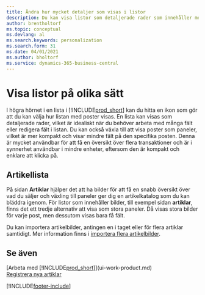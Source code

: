 ```yaml
---
title: Ändra hur mycket detaljer som visas i listor
description: Du kan visa listor som detaljerade rader som innehåller mer information eller som paneler som är lätta att skanna och kan innehålla miniatyrbilder.
author: brentholtorf
ms.topic: conceptual
ms.devlang: al
ms.search.keywords: personalization
ms.search.form: 31
ms.date: 04/01/2021
ms.author: bholtorf
ms.service: dynamics-365-business-central
---
```

# <a name="displaying-lists-in-different-ways"></a>Visa listor på olika sätt
I högra hörnet i en lista i [!INCLUDE[prod_short](includes/prod_short.md)] kan du hitta en ikon som gör att du kan välja hur listan med poster visas. En lista kan visas som detaljerade rader, vilket är idealiskt när du behöver arbeta med många fält eller redigera fält i listan. Du kan också växla till att visa poster som paneler, vilket är mer kompakt och visar mindre fält på den specifika posten. Denna är mycket användbar för att få en översikt över flera transaktioner och är i synnerhet användbar i mindre enheter, eftersom den är kompakt och enklare att klicka på.

## <a name="item-list"></a>Artikellista
På sidan **Artiklar** hjälper det att ha bilder för att få en snabb översikt över vad du säljer och växling till paneler ger dig en artikelkatalog som du kan bläddra igenom. För listor som innehåller bilder, till exempel sidan **artiklar**, finns det ett tredje alternativ att visa som stora paneler. Då visas stora bilder för varje post, men dessutom visas bara få fält.

Du kan importera artikelbilder, antingen en i taget eller för flera artiklar samtidigt. Mer information finns i [importera flera artikelbilder](inventory-how-import-item-pictures.md).  

## <a name="see-also"></a>Se även
[Arbeta med [!INCLUDE[prod_short](includes/prod_short.md)]](ui-work-product.md)  
[Registrera nya artiklar](inventory-how-register-new-items.md)  


[!INCLUDE[footer-include](includes/footer-banner.md)]
